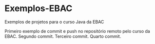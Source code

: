 # Exemplos-EBAC
Exemplos de projetos para o curso Java da EBAC

Primeiro exemplo de commit e push no repositório remoto pelo curso da EBAC.
Segundo commit.
Terceiro commit.
Quarto commit.

